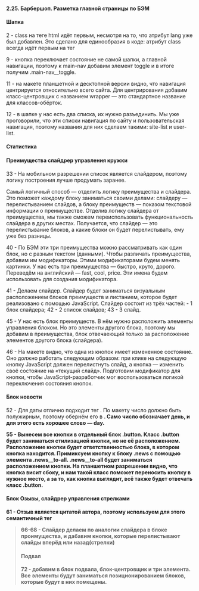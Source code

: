####   2.25. Барбершоп. Разметка главной страницы по БЭМ

####               Шапка
2 - class на теге html идёт первым, несмотря на то, что атрибут lang уже был добавлен. Это сделано для единообразия в коде: атрибут class всегда идёт первым на тег

9 - кнопка переключает состояние не самой шапки, а главной навигации, поэтому к main-nav добавим элемент toggle и в итоге получим .main-nav__toggle.

11 - на макете планшетной и десктопной версии видно, что навигация центрируется относительно всего сайта. Для центрирования добавим класс-центровщик с названием wrapper — это стандартное название для классов-обёрток.

12 - в шапке у нас есть два списка, их нужно разъединить. Мы уже проговорили, что эти списки навигация по сайту и пользовательская навигация, поэтому названия для них сделаем такими: site-list и user-list.

####               Статистика

####          Преимущества слайдрер управления кружки

33 - На мобильном разрешении список является слайдером, поэтому логику построения лучше продумать заранее.

Самый логичный способ — отделить логику преимущества и слайдера. Это поможет каждому блоку заниматься своими делами: слайдеру — перелистыванием слайдов, а блоку преимуществ — показом текстовой информации о преимуществе. Отделив логику слайдера от преимущества, мы также сможем переиспользовать функциональность слайдера в других местах. Получается, что слайдер — это перелистывание блоков, а какие блоки он будет перелистывать, ему уже без разницы.

40 - По БЭМ эти три преимущества можно рассматривать как один блок, но с разным текстом (данными). Чтобы различать преимущества, добавим им модификаторы. Этими модификаторами будем менять картинки. У нас есть три преимущества — быстро, круто, дорого. Переведём на английский — fast, cool, price. Эти имена будем использовать для создания модификатора.

41 - Делаем слайдер. Слайдер будет заниматься визуальным расположением блоков преимуществ и листанием, которое будет реализовано с помощью JavaScript. Слайдер состоит из трёх частей:
         - 1 блок слайдера;
42       - 2 список слайдов;
43       - 3 слайд.

45 - У нас есть блок преимуществ. В нём нужно расположить элементы управления блоком. Но это элементы другого блока, поэтому мы добавим в преимущества, блок отвечаеющий только за расположение элементов другого блока (слайдера).

46 - На макете видно, что одна из кнопок имеет измененное состояние. Оно должно работать следующим образом: при клике на следующую кнопку JavaScript должен перелистнуть слайд, а кнопка — изменить своё состояние на «текущий слайд». Подготовим модификатор для кнопки, чтобы JavaScript-разработчик мог воспользоваться логикой переключения состояния кнопок.

####                 Блок новости

52 - Для даты отлично подходит тег <time>. По макету число должно быть полужирным, поэтому обернём его в <b>. Само число обозначает день, и для этого есть хорошее слово — day.

55 - Вынесем все кнопки в отдельный блок .button. Класс .button будет заниматься стилизацией кнопки, но не её расположением. Расположение кнопки будет ответственностью блока, в котором кнопка находится. Примиксуем кнопку к блоку .news с помощью элемента .news__to-all. .news__to-all будет заниматься расположением кнопки. На планшетном разрешении видно, что кнопка висит сбоку, и нам такой класс поможет переносить кнопку в нужное место, а за то, как кнопка выглядит, всё также будет отвечать класс .button.

####            Блок Озывы, слайдрер управления стрелками

61 - Отзыв является цитатой автора, поэтому используем для этого семантичный тег <blockquote>

66-68 - Слайдер делаем по аналогии слайдера в блоке проимущества, и дабавим кнопки, которые перелистывают слайды вперёд или назад(стрелки)

####                Подвал

72 - добавим в блок подвала, блок-центровщик и три элемента. Все элементы будут заниматься позиционированием блоков, которые будут в них помещены.
